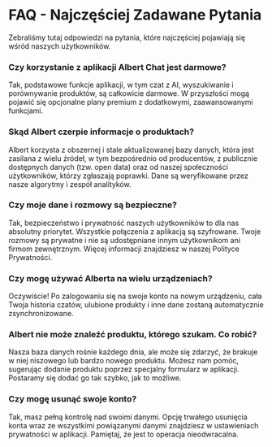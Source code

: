 # FAQ - Najczęściej Zadawane Pytania

Zebraliśmy tutaj odpowiedzi na pytania, które najczęściej pojawiają się wśród naszych użytkowników.

### Czy korzystanie z aplikacji Albert Chat jest darmowe?

Tak, podstawowe funkcje aplikacji, w tym czat z AI, wyszukiwanie i porównywanie produktów, są całkowicie darmowe. W przyszłości mogą pojawić się opcjonalne plany premium z dodatkowymi, zaawansowanymi funkcjami.

### Skąd Albert czerpie informacje o produktach?

Albert korzysta z obszernej i stale aktualizowanej bazy danych, która jest zasilana z wielu źródeł, w tym bezpośrednio od producentów, z publicznie dostępnych danych (tzw. open data) oraz od naszej społeczności użytkowników, którzy zgłaszają poprawki. Dane są weryfikowane przez nasze algorytmy i zespół analityków.

### Czy moje dane i rozmowy są bezpieczne?

Tak, bezpieczeństwo i prywatność naszych użytkowników to dla nas absolutny priorytet. Wszystkie połączenia z aplikacją są szyfrowane. Twoje rozmowy są prywatne i nie są udostępniane innym użytkownikom ani firmom zewnętrznym. Więcej informacji znajdziesz w naszej Polityce Prywatności.

### Czy mogę używać Alberta na wielu urządzeniach?

Oczywiście! Po zalogowaniu się na swoje konto na nowym urządzeniu, cała Twoja historia czatów, ulubione produkty i inne dane zostaną automatycznie zsynchronizowane.

### Albert nie może znaleźć produktu, którego szukam. Co robić?

Nasza baza danych rośnie każdego dnia, ale może się zdarzyć, że brakuje w niej niszowego lub bardzo nowego produktu. Możesz nam pomóc, sugerując dodanie produktu poprzez specjalny formularz w aplikacji. Postaramy się dodać go tak szybko, jak to możliwe.

### Czy mogę usunąć swoje konto?

Tak, masz pełną kontrolę nad swoimi danymi. Opcję trwałego usunięcia konta wraz ze wszystkimi powiązanymi danymi znajdziesz w ustawieniach prywatności w aplikacji. Pamiętaj, że jest to operacja nieodwracalna.
